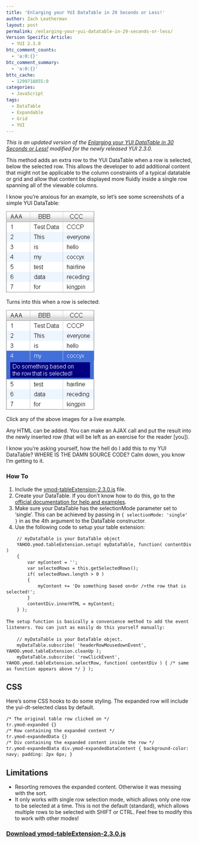 ```yaml
---
title: 'Enlarging your YUI DataTable in 29 Seconds or Less!'
author: Zach Leatherman
layout: post
permalink: /enlarging-your-yui-datatable-in-29-seconds-or-less/
Version Specific Article:
  - YUI 2.3.0
btc_comment_counts:
  - 'a:0:{}'
btc_comment_summary:
  - 'a:0:{}'
bttc_cache:
  - 1299718855:0
categories:
  - JavaScript
tags:
  - DataTable
  - Expandable
  - Grid
  - YUI
---
```


*This is an updated version of the [Enlarging your YUI DataTable in 30 Seconds or Less!][1] modified for the newly released YUI 2.3.0.*

 [1]: /web/2007/06/07/enlarging-your-yui-datatable-in-30-seconds-or-less/

This method adds an extra row to the YUI DataTable when a row is selected, below the selected row. This allows the developer to add additional content that might not be applicable to the column constraints of a typical datatable or grid and allow that content be displayed more fluidly inside a single row spanning all of the viewable columns.

I know you’re anxious for an example, so let’s see some screenshots of a simple YUI DataTable:

[![Default DataTable][3img]][3]

 [3img]: /web/wp-content/uploads/2007/08/default-datatable.gif
 [3]: /Lib/ymod/ymod-tableExtension-2.3.0.html

Turns into this when a row is selected:

[![Row selected][4img]][4]

 [4img]: /web/wp-content/uploads/2007/08/datatable-selected.gif
 [4]: /Lib/ymod/ymod-tableExtension-2.3.0.html

Click any of the above images for a live example.

Any HTML can be added. You can make an AJAX call and put the result into the newly inserted row (that will be left as an exercise for the reader [you]).

I know you’re asking yourself, how the hell do I add this to my YUI DataTable? WHERE IS THE DAMN SOURCE CODE? Calm down, you know I’m getting to it.

### How To

1. Include the [ymod-tableExtension-2.3.0.js][source] file.  
2. Create your DataTable. If you don’t know how to do this, go to the [official documentation for help and examples][5].  
3. Make sure your DataTable has the selectionMode parameter set to ‘single’. This can be achieved by passing in `{ selectionMode: 'single' }` in as the 4th argument to the DataTable constructor.  
4. Use the following code to setup your table extension:

 [source]: http://www.zachleat.com/Lib/ymod/ymod-tableExtension-2.3.0.js
 [5]: http://developer.yahoo.com/yui/datatable/

        // myDataTable is your DataTable object
        YAHOO.ymod.tableExtension.setup( myDataTable, function( contentDiv )
        {
            var myContent = '';
            var selectedRows = this.getSelectedRows();
            if( selectedRows.length > 0 )
            {
                myContent += 'Do something based on<br />the row that is selected!';
            }
            contentDiv.innerHTML = myContent;
        } );

    The setup function is basically a convenience method to add the event listeners. You can just as easily do this yourself manually:

        // myDataTable is your DataTable object.
        myDataTable.subscribe( 'headerRowMousedownEvent', YAHOO.ymod.tableExtension.cleanUp );
        myDataTable.subscribe( 'rowClickEvent', YAHOO.ymod.tableExtension.selectRow, function( contentDiv ) { /* same as function appears above */ } );

## CSS

Here’s some CSS hooks to do some styling. The expanded row will include the yui-dt-selected class by default.

    /* The original table row clicked on */
    tr.ymod-expanded {}
    /* Row containing the expanded content */
    tr.ymod-expandedData {}
    /* Div containing the expanded content inside the row */
    tr.ymod-expandedData div.ymod-expandedDataContent { background-color: navy; padding: 2px 6px; }

## Limitations

 * Resorting removes the expanded content. Otherwise it was messing with the sort.  
 * It only works with single row selection mode, which allows only one row to be selected at a time. This is not the default (standard), which allows multiple rows to be selected with SHIFT or CTRL. Feel free to modify this to work with other modes!

### [Download ymod-tableExtension-2.3.0.js][source]